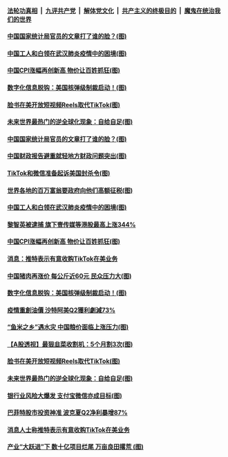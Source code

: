 

####  [法轮功真相](../../../../basic/blob/master/README.md?t=08111532) &nbsp;|&nbsp; [九评共产党](../../../../9ping.md/blob/master/README.md?t=08111532) &nbsp;|&nbsp; [解体党文化](../../../../jtdwh.md/blob/master/README.md?t=08111532)  &nbsp;|&nbsp; [共产主义的终极目的](../../../../gczydzjmd.md/blob/master/README.md?t=08111532) &nbsp;|&nbsp; [魔鬼在统治我们的世界](../../../../mgztzwmdsj.md/blob/master/README.md?t=08111532) 

#### [中国国家统计局官员的文章打了谁的脸？(图)](../pages/p5/942532.md?t=08111532) 

#### [中国工人和白领在武汉肺炎疫情中的困境(图)](../pages/p5/942530.md?t=08111532) 

#### [中国CPI涨幅再创新高 物价让百姓抓狂(图)](../pages/p5/942503.md?t=08111532) 

#### [数字化信息脱钩：美国核弹级制裁启动！(图)](../pages/p5/942426.md?t=08111532) 

#### [脸书在美开放短视频Reels取代TikTok(图)](../pages/p5/942430.md?t=08111532) 

#### [未来世界最热门的逆全球化现象：自给自足(图)](../pages/p5/942418.md?t=08111532) 

#### [中国国家统计局官员的文章打了谁的脸？(图)](../pages/p5/942532.md?t=08111532) 

#### [中国财政报告避重就轻地方财政问题突出(图)](../pages/p5/942548.md?t=08111532) 

#### [TikTok和微信准备起诉美国封杀令(图)](../pages/p5/942545.md?t=08111532) 

#### [世界各地的百万富翁要政府向他们高额征税(图)](../pages/p5/942542.md?t=08111532) 

#### [中国工人和白领在武汉肺炎疫情中的困境(图)](../pages/p5/942530.md?t=08111532) 

#### [黎智英被逮捕 旗下壹传媒等港股最高上涨344%](../pages/p5/942514.md?t=08111532) 

#### [中国CPI涨幅再创新高 物价让百姓抓狂(图)](../pages/p5/942503.md?t=08111532) 

#### [消息：推特表示有意收购TikTok在美业务](../pages/p5/942500.md?t=08111532) 


#### [中国猪肉再涨价 每公斤近60元 民众压力大(图)](../pages/p5/942449.md?t=08111532) 

#### [数字化信息脱钩：美国核弹级制裁启动！(图)](../pages/p5/942426.md?t=08111532) 

#### [疫情重創油價 沙特阿美Q2獲利劇減73%](../pages/p5/942444.md?t=08111532) 

#### [“鱼米之乡”遇水灾 中国粮价面临上涨压力(图)](../pages/p5/942443.md?t=08111532) 

#### [【A股透视】最狠韭菜收割机：5个月割3次(图)](../pages/p5/942433.md?t=08111532) 

#### [脸书在美开放短视频Reels取代TikTok(图)](../pages/p5/942430.md?t=08111532) 

#### [未来世界最热门的逆全球化现象：自给自足(图)](../pages/p5/942418.md?t=08111532) 

#### [银行业风险大爆发 支付宝微信亦成目标(图)](../pages/p5/942422.md?t=08111532) 

#### [巴菲特股市投资神准 波克夏Q2净利暴增87%](../pages/p5/942388.md?t=08111532) 

#### [消息人士称推特表示有意收购TikTok在美业务](../pages/p5/942386.md?t=08111532) 

#### [产业“大跃进”下 数十亿项目烂尾 万亩良田撂荒&nbsp;(图)](../pages/p5/942382.md?t=08111532) 


